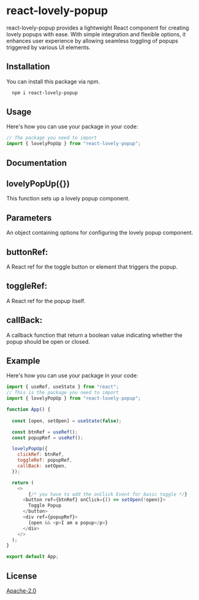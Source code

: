 
# react-lovely-popup

react-lovely-popup provides a lightweight React component for creating lovely popups with ease. With simple integration and flexible options, it enhances user experience by allowing seamless toggling of popups triggered by various UI elements.


## Installation

You can install this package via npm.

```bash
  npm i react-lovely-popup
```
    
## Usage

Here's how you can use your package in your code:
```javascript
// The package you need to import 
import { lovelyPopUp } from "react-lovely-popup";

```


## Documentation



## lovelyPopUp({})
This function sets up a lovely popup component.

## Parameters
An object containing options for configuring the lovely popup component.

## buttonRef:
A React ref for the toggle button or element that triggers the popup.
## toggleRef:
A React ref for the popup itself.
## callBack:
A callback function that return a boolean value indicating whether the popup should be open or closed.

## Example

Here's how you can use your package in your code:
```javascript
import { useRef, useState } from "react";
// This is the package you need to import 
import { lovelyPopUp } from "react-lovely-popup";

function App() {
  
  const [open, setOpen] = useState(false);

  const btnRef = useRef();
  const popupRef = useRef();

  lovelyPopUp({
    clickRef: btnRef,
    toggleRef: popupRef,
    callBack: setOpen,
  });

  return (
    <>
        {/* you have to add the onClick Event for basic toggle */}
      <button ref={btnRef} onClick={() => setOpen(!open)}>
        Toggle Popup
      </button>
      <div ref={popupRef}>
        {open && <p>I am a popup</p>}
      </div>
    </>
  );
}

export default App;


```



## License

[Apache-2.0](https://github.com/Shahriar-30/react-lovely-popup?tab=Apache-2.0-1-ov-file#readme)

